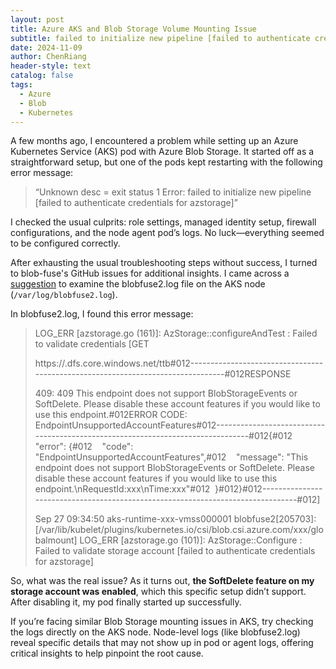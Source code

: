 ```yaml
---
layout: post
title: Azure AKS and Blob Storage Volume Mounting Issue
subtitle: failed to initialize new pipeline [failed to authenticate credentials for azstorage]
date: 2024-11-09
author: ChenRiang
header-style: text
catalog: false
tags:
  - Azure
  - Blob
  - Kubernetes
---
```


A few months ago, I encountered a problem while setting up an Azure Kubernetes Service (AKS) pod with Azure Blob Storage. It started off as a straightforward setup, but one of the pods kept restarting with the following error message:

> “Unknown desc = exit status 1 Error: failed to initialize new pipeline [failed to authenticate credentials for azstorage]”

I checked the usual culprits: role settings, managed identity setup, firewall configurations, and the node agent pod’s logs. No luck—everything seemed to be configured correctly.

After exhausting the usual troubleshooting steps without success, I turned to blob-fuse's GitHub issues for additional insights. I came across a [suggestion](https://github.com/Azure/azure-storage-fuse/issues/1376#issuecomment-2029211757) to examine the blobfuse2.log file on the AKS node (`/var/log/blobfuse2.log`). 


In blobfuse2.log, I found this error message:

> LOG_ERR [azstorage.go (161)]: AzStorage::configureAndTest : Failed to validate credentials [GET
> 
> https://<blob>.dfs.core.windows.net/ttb#012--------------------------------------------------------------------------------#012RESPONSE
> 
>  409: 409 This endpoint does not support BlobStorageEvents or SoftDelete. Please disable these account features if you would like to use this endpoint.#012ERROR CODE: EndpointUnsupportedAccountFeatures#012--------------------------------------------------------------------------------#012{#012  "error": {#012    "code": "EndpointUnsupportedAccountFeatures",#012    "message": "This endpoint does not support BlobStorageEvents or SoftDelete. Please disable these account features if you would like to use this endpoint.\nRequestId:xxx\nTime:xxx"#012  }#012}#012--------------------------------------------------------------------------------#012]
> 
> Sep 27 09:34:50 aks-runtime-xxx-vmss000001 blobfuse2[205703]: [/var/lib/kubelet/plugins/kubernetes.io/csi/blob.csi.azure.com/xxx/globalmount] LOG_ERR [azstorage.go (101)]: AzStorage::Configure : Failed to validate storage account [failed to authenticate credentials for azstorage]
>  

So, what was the real issue? As it turns out, **the SoftDelete feature on my storage account was enabled**, which this specific setup didn’t support. After disabling it, my pod finally started up successfully.

If you’re facing similar Blob Storage mounting issues in AKS, try checking the logs directly on the AKS node. Node-level logs (like blobfuse2.log) reveal specific details that may not show up in pod or agent logs, offering critical insights to help pinpoint the root cause.


